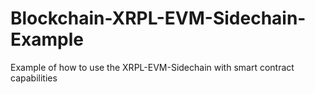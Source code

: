 # Blockchain-XRPL-EVM-Sidechain-Example
Example of how to use the XRPL-EVM-Sidechain with smart contract capabilities
